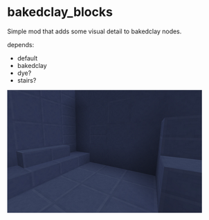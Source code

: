# bakedclay_blocks

Simple mod that adds some visual detail to bakedclay nodes.

depends:
- default
- bakedclay
- dye?
- stairs?

![Preview](https://github.com/Napiophelios/bakedclay_blocks/blob/master/screenshot.png)
